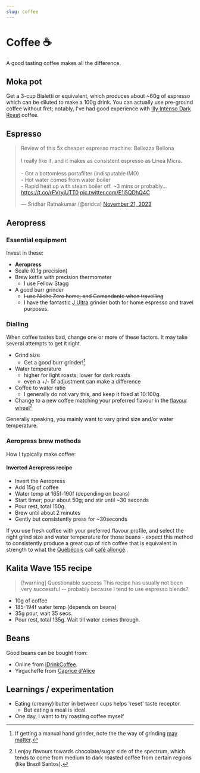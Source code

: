 ```yaml
---
slug: coffee
---
```


# Coffee ☕️

A good tasting coffee makes all the difference.

## Moka pot

Get a 3-cup Bialetti or equivalent, which produces about ~60g of espresso which can be diluted to make a 100g drink. You can actually use pre-ground coffee without fret; notably, I've had good experience with [Illy Intenso Dark Roast](https://www.illy.com/en-ca/coffee/ground-coffee/ground-espresso-intenso-coffee-dark-roast/A060ST.html) coffee.
## Espresso

<blockquote class="twitter-tweet" data-media-max-width="560"><p lang="en" dir="ltr">Review of this 5x cheaper espresso machine: Bellezza Bellona <br><br>I really like it, and it makes as consistent espresso as Linea Micra.<br><br>- Got a bottomless portafilter (indisputable IMO)<br>- Hot water comes from water boiler<br>- Rapid heat up with steam boiler off. ~3 mins or probably… <a href="https://t.co/rFVryiUTT0">https://t.co/rFVryiUTT0</a> <a href="https://t.co/E1i5QDhQ4C">pic.twitter.com/E1i5QDhQ4C</a></p>&mdash; Sridhar Ratnakumar (@sridca) <a href="https://twitter.com/sridca/status/1727085521946443918?ref_src=twsrc%5Etfw">November 21, 2023</a></blockquote> <script async src="https://platform.twitter.com/widgets.js" charset="utf-8"></script>

## Aeropress

### Essential equipment

Invest in these:

- **Aeropress**
- Scale (0.1g precision)
- Brew kettle with precision thermometer
  - I use Fellow Stagg
- A good burr grinder 
  - ~~I use Niche Zero home; and Comandante when travelling~~
  - I have the fantastic [J Ultra](https://1zpresso.coffee/j-ultra/) grinder both for home espresso and travel purposes.

### Dialling

When coffee tastes bad, change one or more of these factors. It may take several attempts to get it right.

- Grind size 
  - Get a good burr grinder![^h]
- Water temperature 
  - higher for light roasts; lower for dark roasts
  - even a +/- 5f adjustment can make a difference
- Coffee to water ratio
  - I generally do not vary this, and keep it fixed at 10:100g.
- Change to a new coffee matching your preferred flavour in the [flavour wheel](https://atlanticspecialtycoffee.com/wp-content/uploads/SCA_TasterWheel_English_8.5x11.pdf)[^myf]

Generally speaking, you mainly want to vary grind size and/or water temperature.

[^myf]: I enjoy flavours towards chocolate/sugar side of the spectrum, which tends to come from medium to dark roasted coffee from certain regions (like Brazil Santos).

[^h]: If getting a manual hand grinder, note the the way of grinding [may matter](https://old.reddit.com/r/Coffee/comments/lkazl5/hand_grinder_use_ive_been_doing_it_all_wrong/).

### Aeropress brew methods

How I typically make coffee:

#### Inverted Aeropress recipe

- Invert the Aeropress
- Add 15g of coffee
- Water temp at 165f-190f (depending on beans)
- Start timer; pour about 50g; and stir until ~30 seconds
- Pour rest, total 150g.
- Brew until about 2 minutes
- Gently but consistently press for ~30seconds

If you use fresh coffee with your preferred flavour profile, and select the right grind size and water temperature for those beans - expect this method to consistently produce a great cup of rich coffee that is equivalent in strength to what the [Québécois](https://en.wikipedia.org/wiki/Qu%C3%A9b%C3%A9cois_people) call [café allongé](https://en.wikipedia.org/wiki/Lungo).

## Kalita Wave 155 recipe

> [!warning] Questionable success
> This recipe has usually not been very successful -- probably because I tend to use espresso blends?

- 10g of coffee
- 185-194f water temp (depends on beans)
- 35g pour, wait 35 secs.
- Pour rest, total 135g. Wait till water comes through.

## Beans

Good beans can be bought from:

- Online from [iDrinkCoffee](https://idrinkcoffee.com/). 
- Yirgacheffe from [Caprice d'Alice](https://lescapricesdalice.com/)

## Learnings / experimentation

- Eating (creamy) butter in between cups helps 'reset' taste receptor.
    - But eating a meal is ideal.
- One day, I want to try roasting coffee myself
